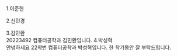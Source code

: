 1.이준헌  
  
2.신민경 
  
3.김민환  
  20223492 컴퓨터공학과 김민환입니다. 
4.박성혁  
안녕하세요 22학번 컴퓨터공학과 박성혁입니다. 한 학기동안 잘 부탁드립니다.
